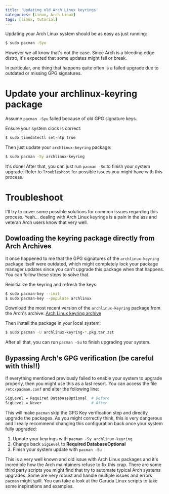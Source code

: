 ```yaml
---
title: 'Updating old Arch Linux keyrings'
categories: [Linux, Arch Linux]
tags: [linux, tutorial]
---
```


Updating your Arch Linux system should be as easy as just running:

```bash
$ sudo pacman -Syu
```

However we all know that's not the case. Since Arch is a bleeding
edge distro, it's expected that some updates might fail or break.

In particular, one thing that happens quite often is a failed upgrade
due to outdated or missing GPG signatures.

# Update your archlinux-keyring package

Assume `pacman -Syu` failed because of old GPG signature keys. 

Ensure your system clock is correct:

```bash
$ sudo timedatectl set-ntp true
```

Then just update your `archlinux-keyring` package:

```bash
$ sudo pacman -Sy archlinux-keyring
```

It's done! After that, you can just run `pacman -Su` to finish
your system upgrade. Refer to `Troubleshoot` for possible issues
you might have with this process.

# Troubleshoot

I'll try to cover some possible solutions for common issues regarding this process.
Yeah... dealing with Arch Linux keyrings is a pain in the ass and veteran Arch users
know that very well.

## Dowloading the keyring package directly from Arch Archives

It once happened to me that the GPG signatures of the `archlinux-keyring`
package itself were outdated, which might completely lock your
package manager updates since you can't upgrade this package when that happens.
You can follow these steps to solve that.

Reinitialize the keyring and refresh the keys:

```bash
$ sudo pacman-key --init
$ sudo pacman-key --populate archlinux
```

Download the most recent version of the `archlinux-keyring` package from
the Arch's archive:
[Arch Linux keyring archive](https://archive.archlinux.org/packages/a/archlinux-keyring/)

Then install the package in your local system:

```bash
$ sudo pacman -U archlinux-keyring-*.pkg.tar.zst
```

After all that, you can run `pacman -Su` to finish upgrading your system.

## Bypassing Arch's GPG verification (be careful with this!!)

If everything mentioned previously failed to enable your system to upgrade properly, then
you might use this as a last resort. You can access the file `/etc/pacman.conf` and
alter the following line:

```bash
SigLevel = Required DatabaseOptional  # Before
SigLevel = Never                      # After
```

This will make `pacman` skip the GPG Key verification step and directly upgrade the packages.
As you might correctly think, this is very dangerous and I really recommend changing this
configuration back once your system fully upgraded:

1. Update your keyrings with `pacman -Sy archlinux-keyring`
2. Change back `SigLevel` to **Required DatabaseOptional**
3. Finish your system update with `pacman -Su`

This is a very well known and old issue with Arch Linux packages and it's incredible how
the Arch maintainers refuse to fix this crap. There are some third party scripts you might
find that try to automate typical Arch systems upgrades. Some are very robust and handle multiple
issues and errors `pacman` might spill. You can take a look at the Garuda Linux scripts to take
some inspirations and examples.
